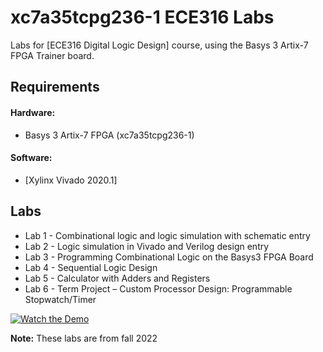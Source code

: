 # xc7a35tcpg236-1 ECE316 Labs

Labs for [ECE316 Digital Logic Design] course, using the Basys 3 Artix-7 FPGA Trainer board.

## Requirements

  #### Hardware:
  - Basys 3 Artix-7 FPGA (xc7a35tcpg236-1)

  #### Software:
  - [Xylinx Vivado 2020.1]

## Labs

- Lab 1 - Combinational logic and logic simulation with schematic entry
- Lab 2 - Logic simulation in Vivado and Verilog design entry
- Lab 3 - Programming Combinational Logic on the Basys3 FPGA Board
- Lab 4 - Sequential Logic Design
- Lab 5 - Calculator with Adders and Registers
- Lab 6 - Term Project – Custom Processor Design: Programmable Stopwatch/Timer


[![Watch the Demo](https://img.youtube.com/vi/9S2I1dqgm7I/maxresdefault.jpg)](https://youtu.be/9S2I1dqgm7I)



  **Note:** These labs are from fall 2022
